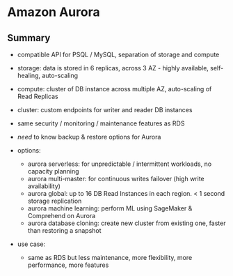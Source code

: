 # Amazon Aurora

## Summary

* compatible API for PSQL / MySQL, separation of storage and compute
* storage: data is stored in 6 replicas, across 3 AZ - highly available, self-healing, auto-scaling
* compute: cluster of DB instance across multiple AZ, auto-scaling of Read Replicas
* cluster: custom endpoints for writer and reader DB instances
* same security / monitoring / maintenance features as RDS
* *need* to know backup & restore options for Aurora

* options:
  * aurora serverless: for unpredictable / intermittent workloads, no capacity planning
  * aurora multi-master: for continuous writes failover (high write availability)
  * aurora global: up to 16 DB Read Instances in each region. < 1 second storage replication
  * aurora machine learning: perform ML using SageMaker & Comprehend on Aurora
  * aurora database cloning: create new cluster from existing one, faster than restoring a snapshot

* use case:
  * same as RDS but less maintenance, more flexibility, more performance, more features
